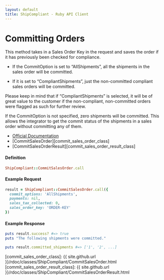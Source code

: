 ```yaml
---
layout: default
title: ShipCompliant - Ruby API Client
---
```


# Committing Orders

This method takes in a Sales Order Key in the request and saves the order if it
has previously been checked for compliance.

- If the CommitOption is set to “AllShipments”, all the shipments in the sales
  order will be committed.

- If it is set to “CompliantShipments”, just the non-committed compliant sales
  orders will be committed.

Please keep in mind that if “CompliantShipments” is selected, it will be of
great value to the customer if the non-compliant, non-committed orders were
flagged as such for further review.

If the CommitOption is not specified, zero shipments will be committed. This
allows the integrator to get the commit status of the shipments in a sales order
without committing any of them.

- [Official Documentation][official_docs]
- [CommitSalesOrder][commit_sales_order_class]
- [CommitSalesOrderResult][commit_sales_order_result_class]

<h4 class="definition-title">Definition</h4>

```ruby
ShipCompliant::CommitSalesOrder.call
```

<h4 class="definition-title">Example Request</h4>

```ruby
result = ShipCompliant::CommitSalesOrder.call({
  commit_options: 'AllShipments',
  payments: nil,
  sales_tax_collected: 0,
  sales_order_key: 'ORDER-KEY'
})
```

<h4 class="definition-title">Example Response</h4>

```ruby
puts result.success? #=> true
puts "The following shipments were committed."

puts result.committed_shipments #=> ['1', '2', ...]
```

[official_docs]: https://shipcompliant.desk.com/customer/portal/articles/1452750-api-commitsalesorder-?b_id=2759
[commit_sales_order_class]: {{ site.github.url }}/rdoc/classes/ShipCompliant/CommitSalesOrder.html
[commit_sales_order_result_class]: {{ site.github.url }}/rdoc/classes/ShipCompliant/CommitSalesOrderResult.html
